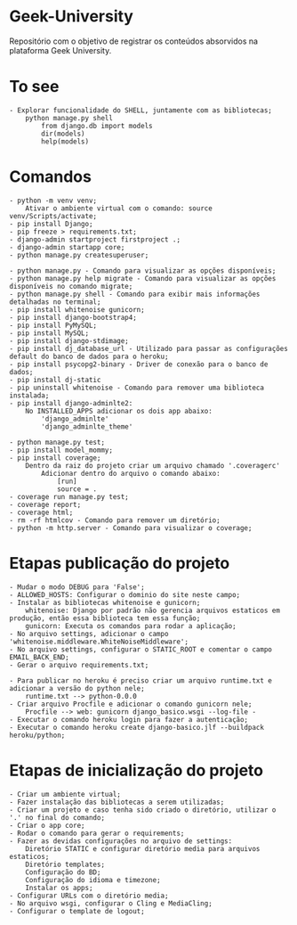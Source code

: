# Geek-University

Repositório com o objetivo de registrar os conteúdos absorvidos na plataforma Geek University.

# To see
    - Explorar funcionalidade do SHELL, juntamente com as bibliotecas;
        python manage.py shell
            from django.db import models
            dir(models)
            help(models)
# Comandos
    - python -m venv venv;
        Ativar o ambiente virtual com o comando: source venv/Scripts/activate;
    - pip install Django;
    - pip freeze > requirements.txt;
    - django-admin startproject firstproject .;
    - django-admin startapp core;
    - python manage.py createsuperuser;

    - python manage.py - Comando para visualizar as opções disponíveis;
    - python manage.py help migrate - Comando para visualizar as opções disponíveis no comando migrate;
    - python manage.py shell - Comando para exibir mais informações detalhadas no terminal;
    - pip install whitenoise gunicorn;
    - pip install django-bootstrap4;
    - pip install PyMySQL;
    - pip install MySQL;
    - pip install django-stdimage;
    - pip install dj_database_url - Utilizado para passar as configurações default do banco de dados para o heroku;
    - pip install psycopg2-binary - Driver de conexão para o banco de dados;
    - pip install dj-static
    - pip uninstall whitenoise - Comando para remover uma biblioteca instalada;
    - pip install django-adminlte2:
        No INSTALLED_APPS adicionar os dois app abaixo:
            'django_adminlte'
            'django_adminlte_theme'

    - python manage.py test;
    - pip install model_mommy;
    - pip install coverage;
        Dentro da raiz do projeto criar um arquivo chamado '.coveragerc'
            Adicionar dentro do arquivo o comando abaixo:
                [run]
                source = .
    - coverage run manage.py test;
    - coverage report;
    - coverage html;
    - rm -rf htmlcov - Comando para remover um diretório;
    - python -m http.server - Comando para visualizar o coverage;

# Etapas publicação do projeto
    - Mudar o modo DEBUG para 'False';
    - ALLOWED_HOSTS: Configurar o dominio do site neste campo;
    - Instalar as bibliotecas whitenoise e gunicorn;
        whitenoise: Django por padrão não gerencia arquivos estaticos em produção, então essa biblioteca tem essa função;
        gunicorn: Executa os comandos para rodar a aplicação;
    - No arquivo settings, adicionar o campo 'whitenoise.middleware.WhiteNoiseMiddleware';
    - No arquivo settings, configurar o STATIC_ROOT e comentar o campo EMAIL_BACK_END;
    - Gerar o arquivo requirements.txt;
    
    - Para publicar no heroku é preciso criar um arquivo runtime.txt e adicionar a versão do python nele;
        runtime.txt --> python-0.0.0
    - Criar arquivo Procfile e adicionar o comando gunicorn nele;
        Procfile --> web: gunicorn django_basico.wsgi --log-file -
    - Executar o comando heroku login para fazer a autenticação;
    - Executar o comando heroku create django-basico.jlf --buildpack heroku/python;

# Etapas de inicialização do projeto
    - Criar um ambiente virtual;
    - Fazer instalação das bibliotecas a serem utilizadas;
    - Criar um projeto e caso tenha sido criado o diretório, utilizar o '.' no final do comando;
    - Criar o app core;
    - Rodar o comando para gerar o requirements;
    - Fazer as devidas configurações no arquivo de settings:
        Diretório STATIC e configurar diretório media para arquivos estaticos;
        Diretório templates;
        Configuração do BD;
        Configuração do idioma e timezone;
        Instalar os apps;
    - Configurar URLs com o diretório media;
    - No arquivo wsgi, configurar o Cling e MediaCling;
    - Configurar o template de logout;
